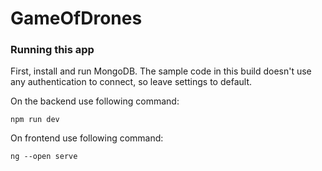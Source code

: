 # GameOfDrones

### Running this app

First, install and run MongoDB. The sample code in this build doesn't use any authentication to
connect, so leave settings to default.

On the backend use following command:

    npm run dev 

On frontend use following command:

    ng --open serve


